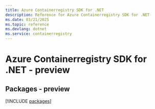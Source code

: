 ```yaml
---
title: Azure Containerregistry SDK for .NET
description: Reference for Azure Containerregistry SDK for .NET
ms.date: 03/21/2025
ms.topic: reference
ms.devlang: dotnet
ms.service: containerregistry
---
```

# Azure Containerregistry SDK for .NET - preview
## Packages - preview
[!INCLUDE [packages](containerregistry-index.md)]
